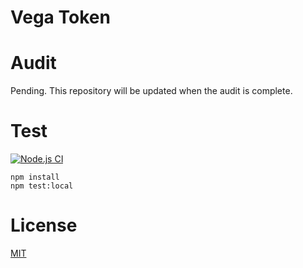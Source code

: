 # Vega Token

# Audit
Pending. This repository will be updated when the audit is complete.

# Test
[![Node.js CI](https://github.com/vegaprotocol/Vega_Token_V2/actions/workflows/node.yml/badge.svg)](https://github.com/vegaprotocol/Vega_Token_V2/actions/workflows/node.yml)

```
npm install
npm test:local
```

# License
[MIT](https://choosealicense.com/licenses/mit/)
